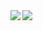 <a href="https://git.io/streak-stats">
  <img align="left" src="http://github-readme-streak-stats.herokuapp.com?user=whakapapa-HTML&hide_border=true&date_format=M%20j%5B%2C%20Y%5D" />
</a>

<a href="https://github.com/anuraghazra/github-readme-stats">
  <img align="left" src="https://github-readme-stats.vercel.app/api/top-langs/?username=whakapapa-HTML&hide=C,Roff,C++&layout=compact" />
</a>
